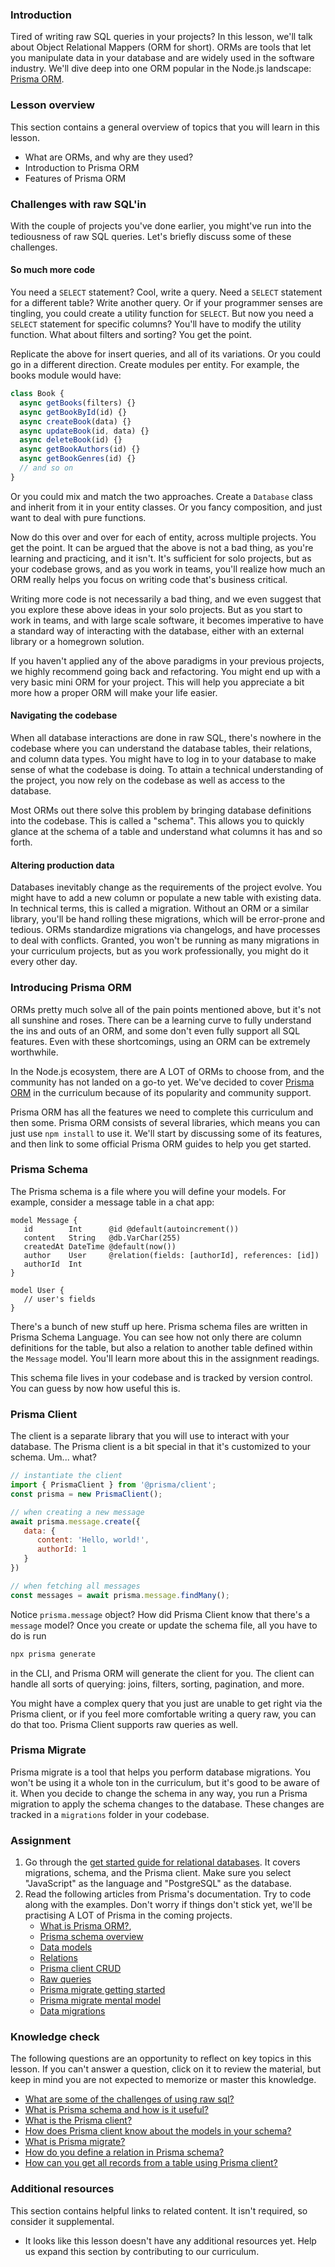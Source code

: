 ### Introduction

Tired of writing raw SQL queries in your projects? In this lesson, we'll talk about Object Relational Mappers (ORM for short). ORMs are tools that let you manipulate data in your database and are widely used in the software industry. We'll dive deep into one ORM popular in the Node.js landscape: [Prisma ORM](https://www.prisma.io/).

### Lesson overview

This section contains a general overview of topics that you will learn in this lesson.

- What are ORMs, and why are they used?
- Introduction to Prisma ORM
- Features of Prisma ORM

### Challenges with raw SQL'in

With the couple of projects you've done earlier, you might've run into the tediousness of raw SQL queries. Let's briefly discuss some of these challenges.

#### So much more code

You need a `SELECT` statement? Cool, write a query. Need a `SELECT` statement for a different table? Write another query. Or if your programmer senses are tingling, you could create a utility function for `SELECT`. But now you need a `SELECT` statement for specific columns? You'll have to modify the utility function. What about filters and sorting? You get the point.

Replicate the above for insert queries, and all of its variations. Or you could go in a different direction. Create modules per entity. For example, the books module would have:

```javascript
class Book {
  async getBooks(filters) {}
  async getBookById(id) {}
  async createBook(data) {}
  async updateBook(id, data) {}
  async deleteBook(id) {}
  async getBookAuthors(id) {}
  async getBookGenres(id) {}
  // and so on
}
```

Or you could mix and match the two approaches. Create a `Database` class and inherit from it in your entity classes. Or you fancy composition, and just want to deal with pure functions.

Now do this over and over for each of entity, across multiple projects. You get the point. It can be argued that the above is not a bad thing, as you're learning and practicing, and it isn't. It's sufficient for solo projects, but as your codebase grows, and as you work in teams, you'll realize how much an ORM really helps you focus on writing code that's business critical.

Writing more code is not necessarily a bad thing, and we even suggest that you explore these above ideas in your solo projects. But as you start to work in teams, and with large scale software, it becomes imperative to have a standard way of interacting with the database, either with an external library or a homegrown solution.

<div class="lesson-note lesson-note--tip" markdown="1">

If you haven't applied any of the above paradigms in your previous projects, we highly recommend going back and refactoring. You might end up with a very basic mini ORM for your project. This will help you appreciate a bit more how a proper ORM will make your life easier.

</div>

#### Navigating the codebase

When all database interactions are done in raw SQL, there's nowhere in the codebase where you can understand the database tables, their relations, and column data types. You might have to log in to your database to make sense of what the codebase is doing. To attain a technical understanding of the project, you now rely on the codebase as well as access to the database.

Most ORMs out there solve this problem by bringing database definitions into the codebase. This is called a "schema". This allows you to quickly glance at the schema of a table and understand what columns it has and so forth.

#### Altering production data

Databases inevitably change as the requirements of the project evolve. You might have to add a new column or populate a new table with existing data. In technical terms, this is called a migration. Without an ORM or a similar library, you'll be hand rolling these migrations, which will be error-prone and tedious. ORMs standardize migrations via changelogs, and have processes to deal with conflicts. Granted, you won't be running as many migrations in your curriculum projects, but as you work professionally, you might do it every other day.

### Introducing Prisma ORM

ORMs pretty much solve all of the pain points mentioned above, but it's not all sunshine and roses. There can be a learning curve to fully understand the ins and outs of an ORM, and some don't even fully support all SQL features. Even with these shortcomings, using an ORM can be extremely worthwhile.

In the Node.js ecosystem, there are A LOT of ORMs to choose from, and the community has not landed on a go-to yet. We've decided to cover [Prisma ORM](https://www.prisma.io/) in the curriculum because of its popularity and community support.

Prisma ORM has all the features we need to complete this curriculum and then some. Prisma ORM consists of several libraries, which means you can just use `npm install` to use it. We'll start by discussing some of its features, and then link to some official Prisma ORM guides to help you get started.

### Prisma Schema

The Prisma schema is a file where you will define your models. For example, consider a message table in a chat app:

```text
model Message {
   id        Int      @id @default(autoincrement())
   content   String   @db.VarChar(255) 
   createdAt DateTime @default(now())
   author    User     @relation(fields: [authorId], references: [id])
   authorId  Int     
}

model User {
   // user's fields
}
```

There's a bunch of new stuff up here. Prisma schema files are written in Prisma Schema Language. You can see how not only there are column definitions for the table, but also a relation to another table defined within the `Message` model. You'll learn more about this in the assignment readings.

This schema file lives in your codebase and is tracked by version control. You can guess by now how useful this is.

### Prisma Client

The client is a separate library that you will use to interact with your database. The Prisma client is a bit special in that it's customized to your schema. Um... what?

```javascript
// instantiate the client
import { PrismaClient } from '@prisma/client';
const prisma = new PrismaClient();

// when creating a new message
await prisma.message.create({
   data: {
      content: 'Hello, world!',
      authorId: 1
   }
})

// when fetching all messages
const messages = await prisma.message.findMany();
```

Notice `prisma.message` object? How did Prisma Client know that there's a `message` model? Once you create or update the schema file, all you have to do is run

```bash
npx prisma generate
```

in the CLI, and Prisma ORM will generate the client for you. The client can handle all sorts of querying: joins, filters, sorting, pagination, and more.

You might have a complex query that you just are unable to get right via the Prisma client, or if you feel more comfortable writing a query raw, you can do that too. Prisma Client supports raw queries as well.

### Prisma Migrate

Prisma migrate is a tool that helps you perform database migrations. You won't be using it a whole ton in the curriculum, but it's good to be aware of it. When you decide to change the schema in any way, you run a Prisma migration to apply the schema changes to the database. These changes are tracked in a `migrations` folder in your codebase.

### Assignment

<div class="lesson-content__panel" markdown="1">

1. Go through the [get started guide for relational databases](https://www.prisma.io/docs/getting-started/setup-prisma/start-from-scratch/relational-databases-typescript-postgresql). It covers migrations, schema, and the Prisma client. Make sure you select "JavaScript" as the language and "PostgreSQL" as the database.
1. Read the following articles from Prisma's documentation. Try to code along with the examples. Don't worry if things don't stick yet, we'll be practising A LOT of Prisma in the coming projects.
   - [What is Prisma ORM?](https://www.prisma.io/docs/orm/overview/introduction/what-is-prisma),
   - [Prisma schema overview](https://www.prisma.io/docs/orm/prisma-schema/overview)
   - [Data models](https://www.prisma.io/docs/orm/prisma-schema/data-model/models)
   - [Relations](https://www.prisma.io/docs/orm/prisma-schema/data-model/relations)
   - [Prisma client CRUD](https://www.prisma.io/docs/orm/prisma-client/queries/crud)
   - [Raw queries](https://www.prisma.io/docs/orm/prisma-client/queries/raw-database-access/raw-queries)
   - [Prisma migrate getting started](https://www.prisma.io/docs/orm/prisma-migrate/getting-started)
   - [Prisma migrate mental model](https://www.prisma.io/docs/orm/prisma-migrate/understanding-prisma-migrate/mental-model)
   - [Data migrations](https://www.prisma.io/docs/orm/prisma-migrate/workflows/data-migration)

</div>

### Knowledge check

The following questions are an opportunity to reflect on key topics in this lesson. If you can't answer a question, click on it to review the material, but keep in mind you are not expected to memorize or master this knowledge.

- [What are some of the challenges of using raw sql?](#challenges-with-raw-sqlin)
- [What is Prisma schema and how is it useful?](#prisma-schema)
- [What is the Prisma client?](#prisma-client)
- [How does Prisma client know about the models in your schema?](#prisma-client)
- [What is Prisma migrate?](#prisma-migrate)
- [How do you define a relation in Prisma schema?](https://www.prisma.io/docs/orm/prisma-schema/data-model/relations)
- [How can you get all records from a table using Prisma client?](https://www.prisma.io/docs/orm/prisma-client/queries/crud#get-all-records)

### Additional resources

This section contains helpful links to related content. It isn't required, so consider it supplemental.

- It looks like this lesson doesn't have any additional resources yet. Help us expand this section by contributing to our curriculum.

